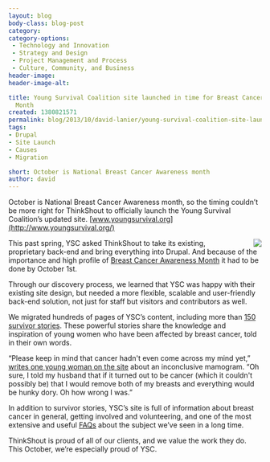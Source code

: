 ```yaml
---
layout: blog
body-class: blog-post
category:
category-options:
 - Technology and Innovation
 - Strategy and Design
 - Project Management and Process
 - Culture, Community, and Business
header-image:
header-image-alt:

title: Young Survival Coalition site launched in time for Breast Cancer Awareness
  Month
created: 1380821571
permalink: blog/2013/10/david-lanier/young-survival-coalition-site-launched-time-breast-cancer-awareness-month/
tags:
- Drupal
- Site Launch
- Causes
- Migration

short: October is National Breast Cancer Awareness month
author: david
---
```

October is National Breast Cancer Awareness month, so the timing couldn’t be more right for ThinkShout to officially launch the Young Survival Coalition’s updated site. [www.youngsurvival.org](http://www.youngsurvival.org/)

[<img src="http://www.youngsurvival.org/profiles/ysc/themes/survival/images/logo.gif" style="float: right; padding-left: 20px;" />](http://www.youngsurvival.org/)

This past spring, YSC asked ThinkShout to take its existing, proprietary back-end and bring everything into Drupal. And because of the importance and high profile of [Breast Cancer Awareness Month](http://en.wikipedia.org/wiki/National_Breast_Cancer_Awareness_Month) it had to be done by October 1st. 

Through our discovery process, we learned that YSC was happy with their existing site design, but needed a more flexible, scalable and user-friendly back-end solution, not just for staff but visitors and contributors as well.

We migrated hundreds of pages of YSC’s content, including more than [150 survivor stories](http://www.youngsurvival.org/breast-cancer-in-young-women/learn/survivor-stories). These powerful stories share the knowledge and inspiration of young women who have been affected by breast cancer, told in their own words. 

“Please keep in mind that cancer hadn't even come across my mind yet,” [writes one young woman on the site](http://www.youngsurvival.org/survivor-stories/aimees-story-diagnosed-at-29) about an inconclusive mamogram.  “Oh sure, I told my husband that if it turned out to be cancer (which it couldn't possibly be) that I would remove both of my breasts and everything would be hunky dory. Oh how wrong I was.”

In addition to survivor stories, YSC’s site is full of information about breast cancer in general, getting involved and volunteering, and one of the most extensive and useful [FAQs](http://www.youngsurvival.org/breast-cancer-in-young-women/faq) about the subject we’ve seen in a long time. 

ThinkShout is proud of all of our clients, and we value the work they do. This October, we’re especially proud of YSC.
